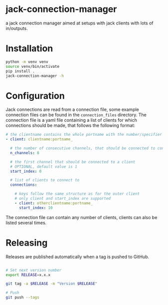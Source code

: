 # jack-connection-manager
a jack connection manager aimed at setups with jack clients with lots of in/outputs.

# Installation
``` bash
python -m venv venv
source venv/bin/activate
pip install .
jack-connection-manager -h
```

# Configuration
Jack connections are read from a connection file, some example connection files can be found in the `connection_files` directory.
The connection file is a yaml file containing a list of clients for which connections should be made, that follows the following format:
```yaml
# the clientname contains the whole portname with the number/specifier at the end removed
- client: clientname:portname_ 

  # the number of consecutive channels, that should be connected to connected clients
  n_channels: 8

  # the first channel that should be connected to a client
  # OPTIONAL, default value is 1
  start_index: 0 

  # list of clients to connect to
  connections:

    # keys follow the same structure as for the outer client
    # only client and start_index are supported
    - client: otherclientname:portname_
      start_index: 10
```
The connection file can contain any number of clients, clients can also be listed several times.

# Releasing

Releases are published automatically when a tag is pushed to GitHub.

``` bash

# Set next version number
export RELEASE=x.x.x

git tag -a $RELEASE -m "Version $RELEASE"

# Push
git push --tags